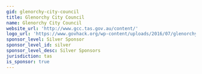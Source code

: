 ```yaml
---
gid: glenorchy-city-council
title: Glenorchy City Council
name: Glenorchy City Council
website_url: 'http://www.gcc.tas.gov.au/content/'
logo_url: 'https://www.govhack.org/wp-content/uploads/2016/07/glenorchy_city_council.png'
sponsor_level: Silver Sponsor
sponsor_level_id: silver
sponsor_level_desc: Silver Sponsors
jurisdiction: tas
is_sponsor: true
---
```

